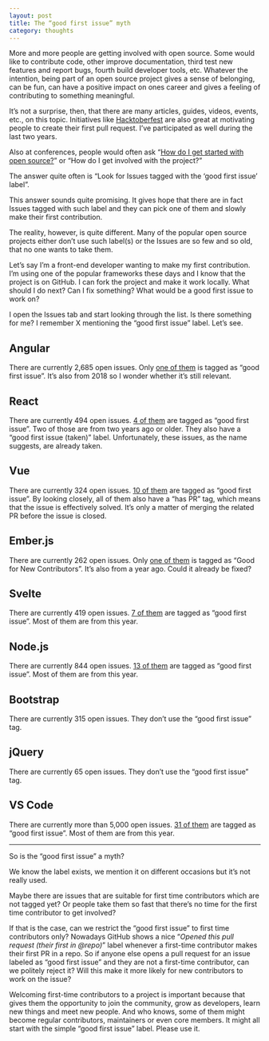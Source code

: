 ```yaml
---
layout: post
title: The “good first issue” myth
category: thoughts
---
```


More and more people are getting involved with open source. Some would like to contribute code, other improve documentation, third test new features and report bugs, fourth build developer tools, etc. Whatever the intention, being part of an open source project gives a sense of belonging, can be fun, can have a positive impact on ones career and gives a feeling of contributing to something meaningful.

It’s not a surprise, then, that there are many articles, guides, videos, events, etc., on this topic. Initiatives like [Hacktoberfest](https://hacktoberfest.digitalocean.com/) are also great at motivating people to create their first pull request. I’ve participated as well during the last two years.

Also at conferences, people would often ask “[How do I get started with open source?](https://kentcdodds.com/blog/what-open-source-project-should-i-contribute-to)” or “How do I get involved with the project?”

The answer quite often is “Look for Issues tagged with the ‘good first issue’ label”.

This answer sounds quite promising. It gives hope that there are in fact Issues tagged with such label and they can pick one of them and slowly make their first contribution.

The reality, however, is quite different. Many of the popular open source projects either don’t use such label(s) or the Issues are so few and so old, that no one wants to take them.

Let’s say I’m a front-end developer wanting to make my first contribution. I’m using one of the popular frameworks these days and I know that the project is on GitHub. I can fork the project and make it work locally. What should I do next? Can I fix something? What would be a good first issue to work on?

I open the Issues tab and start looking through the list. Is there something for me? I remember X mentioning the “good first issue” label. Let’s see.

## Angular

There are currently 2,685 open issues. Only [one of them](https://github.com/angular/angular/issues?q=is%3Aopen+is%3Aissue+label%3A%22good+first+issue%22) is tagged as “good first issue”. It’s also from 2018 so I wonder whether it’s still relevant.

## React

There are currently 494 open issues. [4 of them](https://github.com/facebook/react/issues?q=is%3Aopen+is%3Aissue+label%3A%22good+first+issue%22) are tagged as “good first issue”. Two of those are from two years ago or older. They also have a “good first issue (taken)” label. Unfortunately, these issues, as the name suggests, are already taken.

## Vue

There are currently 324 open issues. [10 of them](https://github.com/vuejs/vue/issues?q=is%3Aopen+is%3Aissue+label%3A%22good+first+issue%22) are tagged as “good first issue”. By looking closely, all of them also have a “has PR” tag, which means that the issue is effectively solved. It’s only a matter of merging the related PR before the issue is closed.

## Ember.js

There are currently 262 open issues. Only [one of them](https://github.com/emberjs/ember.js/issues?q=is%3Aopen+is%3Aissue+label%3A%22Good+for+New+Contributors%22) is tagged as “Good for New Contributors”. It’s also from a year ago. Could it already be fixed?

## Svelte

There are currently 419 open issues. [7 of them](https://github.com/sveltejs/svelte/issues?q=is%3Aopen+is%3Aissue+label%3A%22good+first+issue%22) are tagged as “good first issue”. Most of them are from this year.

## Node.js

There are currently 844 open issues. [13 of them](https://github.com/nodejs/node/issues?q=is%3Aopen+is%3Aissue+label%3A%22good+first+issue%22) are tagged as “good first issue”. Most of them are from this year.

## Bootstrap

There are currently 315 open issues. They don’t use the “good first issue” tag.

## jQuery

There are currently 65 open issues. They don’t use the “good first issue” tag.

## VS Code

There are currently more than 5,000 open issues. [31 of them](https://github.com/microsoft/vscode/issues?q=is%3Aopen+is%3Aissue+label%3A%22good+first+issue%22) are tagged as “good first issue”. Most of them are from this year.

---

So is the “good first issue” a myth?

We know the label exists, we mention it on different occasions but it’s not really used.

Maybe there are issues that are suitable for first time contributors which are not tagged yet? Or people take them so fast that there’s no time for the first time contributor to get involved?

If that is the case, can we restrict the “good first issue” to first time contributors only? Nowadays GitHub shows a nice “_Opened this pull request (their first in @repo)_” label whenever a first-time contributor makes their first PR in a repo. So if anyone else opens a pull request for an issue labeled as “good first issue” and they are not a first-time contributor, can we politely reject it? Will this make it more likely for new contributors to work on the issue?

Welcoming first-time contributors to a project is important because that gives them the opportunity to join the community, grow as developers, learn new things and meet new people. And who knows, some of them might become regular contributors, maintainers or even core members. It might all start with the simple “good first issue” label. Please use it.
